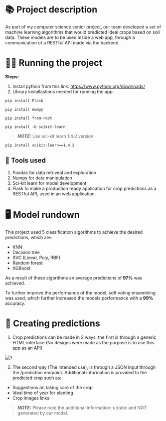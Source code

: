 # 📚 Project description
As part of my computer science senior project, our team developed a set of machine learning algorithms that would predicted ideal crops based on soil data. These models are to be used inside a web app, through a communication of a RESTful API made via the backend.
# 🏃‍♂️ Running the project
__Steps:__

1) Install python from this link: https://www.python.org/downloads/
2) Library installastions needed for running the app:
```
pip install Flask
```
```
pip install numpy
```
```
pip install from-root
```


```
pip install -U scikit-learn
```
> **_NOTE:_**  Use sci-kit learn 1.4.2 version

```
pip install scikit-learn==1.4.2
```


## 🔧 Tools used
1) Pandas for data retriveal and exploration
2) Numpy for data manipulation 
3) Sci-kit learn for model development
4) Flask to make a production ready application for crop predictions as a RESTful API, used in an web application.

# 🖥 Model rundown
This project used 5 classification algorithms to achieve the desired predictions, which are:
- KNN
- Decision tree
- SVC (Linear, Poly, RBF)
- Random forest
- XGBoost

As a result of these algorithms an average predictions of __97%__ was achieved.

To further improve the performance of the model, soft voting ensembling was used, which further increased the models performance with a __99%__ accuracy.

# 🧠 Creating predictions
1) Crop predictions can be made in 2 ways, the first is through a generic HTML interface (No designs were made as the purpose is to use this app as an API)

![1](https://github.com/Kassem-Faraj/SeniorProject/assets/67020401/13f93401-0aa2-40e0-ad18-1e4a93e46074)


2) The second way (The intended use), is through a JSON input through the /prediction endpoint. Additional information is provided to the predicted crop such as:

- Suggestions on taking care of the crop
- Ideal time of year for planting
- Crop images links
    
> **_NOTE:_**  Please note the additional information is static and NOT generated by our model.
